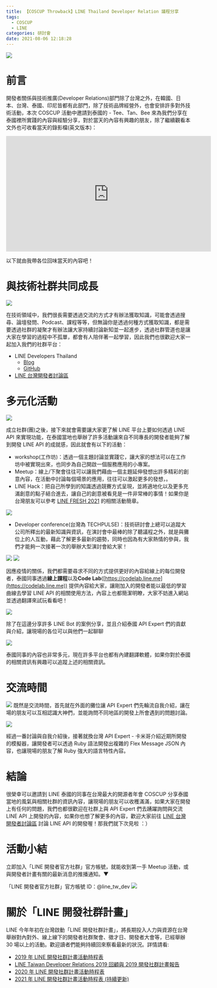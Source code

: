 ```yaml
---
title: 【COSCUP Throwback】LINE Thailand Developer Relation 議程分享
tags:
  - COSCUP
  - LINE
categories: 研討會
date: 2021-08-06 12:18:28
---
```



<style>
  section.compact {
    font-size: 150%  
  }
  img[alt~="center"] {
    display: block;
    margin: 0 auto;
  }
</style>

![](https://nijialin.com/images/2021/coscup/th/0-1.png)

# 前言

開發者關係與技術推廣(Developer Relations)部門除了台灣之外，在韓國、日本、台灣、泰國、印尼皆都有此部門，除了技術品牌經營外，也會安排許多對外技術活動，本次 COSCUP 活動中邀請到泰國的 - Tee、Tan、Bee 來為我們分享在泰國裡所實踐的內容與經驗分享，對於當天的內容有興趣的朋友，除了繼續觀看本文外也可收看當天的錄影檔(英文版本)：

<iframe width="560" height="315" src="https://www.youtube.com/embed/iq0nSph2ZNk?start=820" title="YouTube video player" frameborder="0" allow="accelerometer; autoplay; clipboard-write; encrypted-media; gyroscope; picture-in-picture" allowfullscreen></iframe>

<!-- more -->

以下就由我帶各位回味當天的內容吧！

# 與技術社群共同成長

![](https://nijialin.com/images/2021/coscup/th/0-2.png)

在技術領域中，我們很長需要透過交流的方式才有辦法獲取知識，可能會透過搜尋、論壇發問、Podcast、課程等等，但無論你是透過何種方式獲取知識，都是需要透過社群的凝聚才有辦法讓大家持續討論新知並一起進步，透過社群管道也是讓大家在學習的過程中不孤單，都會有人陪伴著一起學習，因此我們也很歡迎大家一起加入我們的社群平台：

- LINE Developers Thailand
  - [Blog](https://medium.com/linedevth)
  - [GitHub](https://github.com/linedevth)
- [LINE 台灣開發者討論區](https://www.facebook.com/groups/linebot/)

# 多元化活動

![](https://nijialin.com/images/2021/coscup/th/0-3.png)

成立社群(團)之後，接下來就會需要讓大家更了解 LINE 平台上要如何透過 LINE API 來實現功能，在泰國當地也舉辦了許多活動讓來自不同專長的開發者能夠了解到開發 LINE API 的成就感，因此就會有以下的活動：

- workshop(工作坊)：透過一個主題討論並實踐它，讓大家的想法可以在工作坊中被實現出來，也同步為自己開啟一個服務應用的小專案。
- Meetup：線上/下聚會往往可以讓我們藉由一個主題延伸發想出許多精彩的創意內容，在活動中討論每個場景的應用，往往可以激起更多的發想，。
- LINE Hack：把自己所學到的知識透過競賽方式呈現，並將適地化以及更多充滿創意的點子結合進去，讓自己的創意被看見是一件非常棒的事情！如果你是台灣朋友可以參考 [LINE FRESH 2021](https://tw-fresh.line.me/?utm_source=Facebook-Ads&utm_medium=FRESHFB-Ads&utm_campaign=FRESH2021) 的相關活動簡章。

![](https://nijialin.com/images/2021/coscup/th/0-7.png)

- Developer conference(台灣為 TECHPULSE)：技術研討會上總可以追蹤大公司所釋出的最新知識與資訊，在演討會中最棒的除了聽議程之外，就是與攤位上的人互動，藉此了解更多最新的趨勢，同時也因為有大家熱情的參與，我們才能夠一次接著一次的舉辦大型演討會給大家！

![](https://nijialin.com/images/2021/coscup/th/0-4.png)
![](https://nijialin.com/images/2021/coscup/th/0-6.png)

因應疫情的關係，我們都需要尋求不同的方式提供更好的內容給線上的每位開發者，泰國同事透過**線上課程**以及**Code Lab**([https://codelab.line.me](https://codelab.line.me)) 提供內容給大家，讓剛加入的開發者能以最低的學習曲線去學習 LINE API 的相關使用方法，內容上也都簡潔明瞭，大家不妨進入網站並透過翻譯來試玩看看吧！

![](https://nijialin.com/images/2021/coscup/th/0-8.JPG)

除了在這邊分享許多 LINE Bot 的案例分享，並且介紹泰國 API Expert 們的貢獻與介紹，讓現場的各位可以與他們一起聊聊

![](https://nijialin.com/images/2021/coscup/th/0-9.png)

泰國同事的內容也非常多元，現在許多平台也都有內建翻譯軟體，如果你對於泰國的相關資訊有興趣可以追蹤上述的相關資訊。

# 交流時間

![](https://nijialin.com/images/2021/coscup/th/2.jpeg)
既然是交流時間，首先就在外面的攤位讓 API Expert 們先輪流自我介紹，讓在場的朋友可以互相認識大神們，並能詢問不同地區的開發上所會遇到的問題討論。

![](https://nijialin.com/images/2021/coscup/th/3.jpeg)

經過一番討論與自我介紹後，接著就換台灣 API Expert - 卡米哥介紹近期所開發的模擬器，讓開發者可以透過 Ruby 語法開發出複雜的 Flex Message JSON 內容，也讓現場的朋友了解 Ruby 強大的語言特性內容。

# 結論

很榮幸可以邀請到 LINE 泰國的同事在台灣最大的開源者年會 COSCUP 分享泰國當地的風氣與相關社群的資訊內容，讓現場的朋友可以收穫滿滿，如果大家在開發上有任何的問題，我們也都很歡迎在社群上與 API Expert 們去踴躍詢問與交流 LINE API 上開發的內容，如果你也想了解更多的內容，歡迎大家前往 [LINE 台灣開發者討論區](https://www.facebook.com/groups/linebot/) 討論 LINE API 的開發喔！那我們就下次見啦 ：）

# 活動小結

立即加入「LINE 開發者官方社群」官方帳號，就能收到第一手 Meetup 活動，或與開發者計畫有關的最新消息的推播通知。▼

「LINE 開發者官方社群」官方帳號 ID：@line_tw_dev
![](https://www.evanlin.com/images/2020/line-tw-dev-qr.png)

# 關於「LINE 開發社群計畫」

LINE 今年年初在台灣啟動「LINE 開發社群計畫」，將長期投入人力與資源在台灣舉辦對內對外、線上線下的開發者社群聚會、徵才日、開發者大會等，已經舉辦 30 場以上的活動。歡迎讀者們能夠持續回來察看最新的狀況。詳情請看:

- [2019 年 LINE 開發社群計畫活動時程表](https://engineering.linecorp.com/zh-hant/blog/line-taiwan-developer-relations-2019-plan/)
- [LINE Taiwan Developer Relations 2019 回顧與 2019 開發社群計畫報告](https://engineering.linecorp.com/zh-hant/blog/line-taiwan-developer-relations-2019/)
- [2020 年 LINE 開發社群計畫活動時程表](https://engineering.linecorp.com/zh-hant/blog/2020-line-tw-devrel/)
- [2021 年 LINE 開發社群計畫活動時程表 (持續更新)](https://engineering.linecorp.com/zh-hant/blog/2021-line-tw-devrel/)
